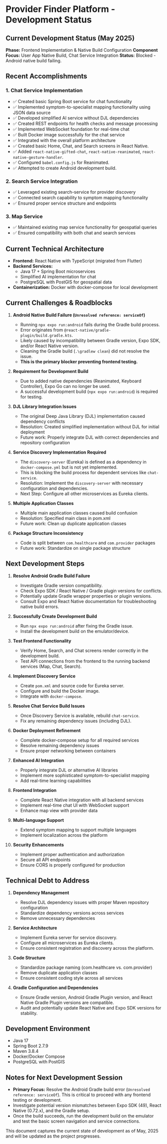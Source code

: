 # Provider Finder Platform - Development Status

## Current Development Status (May 2025)

**Phase:** Frontend Implementation & Native Build Configuration
**Component Focus:** User App Native Build, Chat Service Integration
**Status:** Blocked - Android native build failing.

## Recent Accomplishments

### 1. Chat Service Implementation
- ✅ Created basic Spring Boot service for chat functionality
- ✅ Implemented symptom-to-specialist mapping functionality using JSON data source
- ✅ Developed simplified AI service without DJL dependencies
- ✅ Created REST endpoints for health checks and message processing
- ✅ Implemented WebSocket foundation for real-time chat
- ✅ Built Docker image successfully for the chat service
- ✅ Integrated with the overall platform architecture
- ✅ Created basic Home, Chat, and Search screens in React Native.
- ✅ Added `react-native-gifted-chat`, `react-native-reanimated`, `react-native-gesture-handler`.
- ✅ Configured `babel.config.js` for Reanimated.
- ✅ Attempted to create Android development build.

### 2. Search Service Integration
- ✅ Leveraged existing search-service for provider discovery
- ✅ Connected search capability to symptom mapping functionality
- ✅ Ensured proper service structure and endpoints

### 3. Map Service
- ✅ Maintained existing map service functionality for geospatial queries
- ✅ Ensured compatibility with both chat and search services

## Current Technical Architecture

- **Frontend:** React Native with TypeScript (migrated from Flutter)
- **Backend Services:**
  - Java 17 + Spring Boot microservices
  - Simplified AI implementation for chat
  - PostgreSQL with PostGIS for geospatial data
- **Containerization:** Docker with docker-compose for local development

## Current Challenges & Roadblocks

1. **Android Native Build Failure (`Unresolved reference: serviceOf`)**
   - Running `npx expo run:android` fails during the Gradle build process.
   - Error originates from `@react-native/gradle-plugin/build.gradle.kts`.
   - Likely caused by incompatibility between Gradle version, Expo SDK, and/or React Native version.
   - Cleaning the Gradle build (`.\gradlew clean`) did not resolve the issue.
   - **This is the primary blocker preventing frontend testing.**

2. **Requirement for Development Build**
   - Due to added native dependencies (Reanimated, Keyboard Controller), Expo Go can no longer be used.
   - A successful development build (`npx expo run:android`) is required for testing.

3. **DJL Library Integration Issues**
   - The original Deep Java Library (DJL) implementation caused dependency conflicts
   - Resolution: Created simplified implementation without DJL for initial deployment
   - Future work: Properly integrate DJL with correct dependencies and repository configuration

4. **Service Discovery Implementation Required**
   - The `discovery-server` (Eureka) is defined as a dependency in `docker-compose.yml` but is not yet implemented.
   - This is blocking the build process for dependent services like `chat-service`.
   - Resolution: Implement the `discovery-server` with necessary configuration and dependencies.
   - Next Step: Configure all other microservices as Eureka clients.

5. **Multiple Application Classes**
   - Multiple main application classes caused build confusion
   - Resolution: Specified main class in pom.xml
   - Future work: Clean up duplicate application classes

6. **Package Structure Inconsistency**
   - Code is split between `com.healthcare` and `com.provider` packages
   - Future work: Standardize on single package structure

## Next Development Steps

1.  **Resolve Android Gradle Build Failure**
    - Investigate Gradle version compatibility.
    - Check Expo SDK / React Native / Gradle plugin versions for conflicts.
    - Potentially update Gradle wrapper properties or plugin versions.
    - Consult Expo and React Native documentation for troubleshooting native build errors.

2.  **Successfully Create Development Build**
    - Run `npx expo run:android` after fixing the Gradle issue.
    - Install the development build on the emulator/device.

3.  **Test Frontend Functionality**
    - Verify Home, Search, and Chat screens render correctly in the development build.
    - Test API connections from the frontend to the running backend services (Map, Chat, Search).

4. **Implement Discovery Service**
   - Create `pom.xml` and source code for Eureka server.
   - Configure and build the Docker image.
   - Integrate with `docker-compose`.

5. **Resolve Chat Service Build Issues**
   - Once Discovery Service is available, rebuild `chat-service`.
   - Fix any remaining dependency issues (including DJL).

6. **Docker Deployment Refinement**
   - Complete docker-compose setup for all required services
   - Resolve remaining dependency issues
   - Ensure proper networking between containers

7. **Enhanced AI Integration**
   - Properly integrate DJL or alternative AI libraries
   - Implement more sophisticated symptom-to-specialist mapping
   - Add real-time learning capabilities

8. **Frontend Integration**
   - Complete React Native integration with all backend services
   - Implement real-time chat UI with WebSocket support
   - Enhance map view with provider data

9. **Multi-language Support**
   - Extend symptom mapping to support multiple languages
   - Implement localization across the platform

10. **Security Enhancements**
    - Implement proper authentication and authorization
    - Secure all API endpoints
    - Ensure CORS is properly configured for production

## Technical Debt to Address

1. **Dependency Management**
   - Resolve DJL dependency issues with proper Maven repository configuration
   - Standardize dependency versions across services
   - Remove unnecessary dependencies

2. **Service Architecture**
   - Implement Eureka server for service discovery.
   - Configure all microservices as Eureka clients.
   - Ensure consistent registration and discovery across the platform.

3. **Code Structure**
   - Standardize package naming (com.healthcare vs. com.provider)
   - Remove duplicate application classes
   - Ensure consistent coding style across all services

4. **Gradle Configuration and Dependencies**
    - Ensure Gradle version, Android Gradle Plugin version, and React Native Gradle Plugin versions are compatible.
    - Audit and potentially update React Native and Expo SDK versions for stability.

## Development Environment

- Java 17
- Spring Boot 2.7.9
- Maven 3.8.4
- Docker/Docker Compose
- PostgreSQL with PostGIS

## Notes for Next Development Session

- **Primary Focus:** Resolve the Android Gradle build error (`Unresolved reference: serviceOf`). This is critical to proceed with any frontend testing or development.
- Investigate potential version mismatches between Expo SDK (49), React Native (0.72.x), and the Gradle setup.
- Once the build succeeds, run the development build on the emulator and test the basic screen navigation and service connections.

This document captures the current state of development as of May, 2025 and will be updated as the project progresses. 